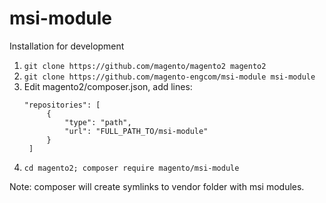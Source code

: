 # msi-module

Installation for development 

1. ```git clone https://github.com/magento/magento2 magento2```
2. ```git clone https://github.com/magento-engcom/msi-module msi-module```
3. Edit magento2/composer.json, add lines:
   ```
   "repositories": [
        {
            "type": "path",
            "url": "FULL_PATH_TO/msi-module"
        }
    ]
    ```
4. ```cd magento2; composer require magento/msi-module```


Note: composer will create symlinks to vendor folder with msi modules.
